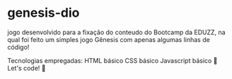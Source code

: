 # genesis-dio
jogo desenvolvido para a fixação do conteudo do Bootcamp da EDUZZ, na qual foi feito um simples jogo Gênesis com apenas algumas linhas de código!

Tecnologias empregadas:
HTML básico
CSS básico
Javascript básico
🚀 Let's code! 🚀
